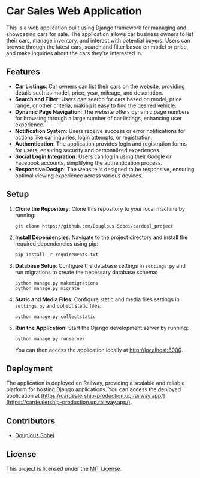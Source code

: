 # Car Sales Web Application

This is a web application built using Django framework for managing and showcasing cars for sale. The application allows car business owners to list their cars, manage inventory, and interact with potential buyers. Users can browse through the latest cars, search and filter based on model or price, and make inquiries about the cars they're interested in.

## Features

- **Car Listings**: Car owners can list their cars on the website, providing details such as model, price, year, mileage, and description.
- **Search and Filter**: Users can search for cars based on model, price range, or other criteria, making it easy to find the desired vehicle.
- **Dynamic Page Navigation**: The website offers dynamic page numbers for browsing through a large number of car listings, enhancing user experience.
- **Notification System**: Users receive success or error notifications for actions like car inquiries, login attempts, or registration.
- **Authentication**: The application provides login and registration forms for users, ensuring security and personalized experiences.
- **Social Login Integration**: Users can log in using their Google or Facebook accounts, simplifying the authentication process.
- **Responsive Design**: The website is designed to be responsive, ensuring optimal viewing experience across various devices.

## Setup

1. **Clone the Repository**: Clone this repository to your local machine by running:

   ```
   git clone https://github.com/Douglous-Sobei/cardeal_project
   ```

2. **Install Dependencies**: Navigate to the project directory and install the required dependencies using pip:

   ```
   pip install -r requirements.txt
   ```

3. **Database Setup**: Configure the database settings in `settings.py` and run migrations to create the necessary database schema:

   ```
   python manage.py makemigrations
   python manage.py migrate
   ```

4. **Static and Media Files**: Configure static and media files settings in `settings.py` and collect static files:

   ```
   python manage.py collectstatic
   ```

5. **Run the Application**: Start the Django development server by running:

   ```
   python manage.py runserver
   ```

   You can then access the application locally at [http://localhost:8000](http://localhost:8000).

## Deployment

The application is deployed on Railway, providing a scalable and reliable platform for hosting Django applications. You can access the deployed application at [https://cardealership-production.up.railway.app/](https://cardealership-production.up.railway.app/).

## Contributors

- [Douglous Sobei](https://github.com/Douglous-Sobei)

## License

This project is licensed under the [MIT License](LICENSE).
